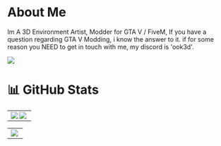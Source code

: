 # About Me
Im A 3D Environment Artist, Modder for GTA V / FiveM,
If you have a question regarding GTA V Modding, i know the answer to it.
if for some reason you NEED to get in touch with me, my discord is 'ook3d'.

![](https://komarev.com/ghpvc/?username=ook3d)

# 📊 GitHub Stats

<div align="center">
<table>
    <tr>
        <td>
            <a href="https://github.com/anuraghazra/github-readme-stats">
              <img align="left" src="https://github-readme-stats.vercel.app/api/top-langs/?username=ook3d&show_icons=true&theme=dark" />
            </a>
            <a href="https://github.com/anuraghazra/github-readme-stats#gh-dark-mode-only">
              <img align="left" src="https://github-readme-stats.vercel.app/api?username=ook3d&show_icons=true&theme=dark#gh-dark-mode-only" />
            </a>
        </td>
    </tr>
</table>
<table>
    <tr>
        <td>
            <a href="https://github.com/anuraghazra/github-readme-stats#gh-dark-mode-only">
              <img align="left" src="https://github-contributor-stats.vercel.app/api?username=ook3d&limit=5&theme=dark&combine_all_yearly_contributions=true" />
            </a>
        </td>
    </tr>
</table>
</div>
